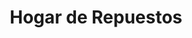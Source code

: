 ---
title: "Hogar de Repuestos"
url: /ciudad-autonoma-de-buenos-aires/hogar-de-repuestos/
shop: Allgemein
---